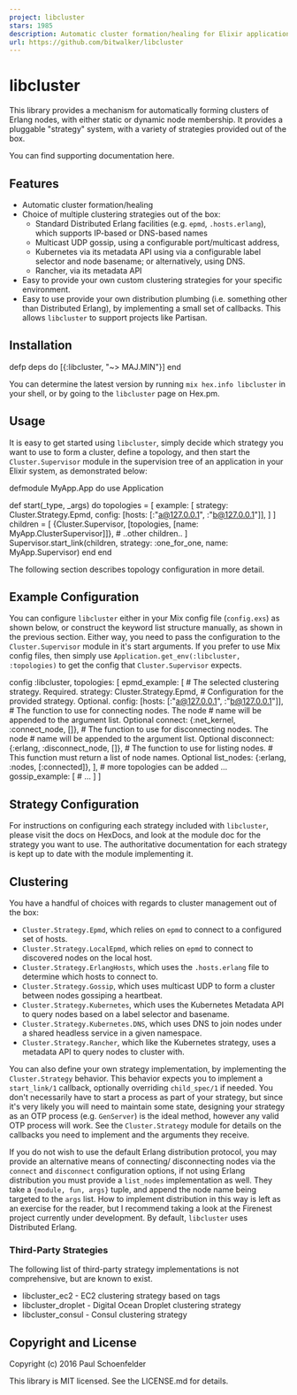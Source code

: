 ```yaml
---
project: libcluster
stars: 1985
description: Automatic cluster formation/healing for Elixir applications
url: https://github.com/bitwalker/libcluster
---
```


libcluster
==========

This library provides a mechanism for automatically forming clusters of Erlang nodes, with either static or dynamic node membership. It provides a pluggable "strategy" system, with a variety of strategies provided out of the box.

You can find supporting documentation here.

Features
--------

-   Automatic cluster formation/healing
-   Choice of multiple clustering strategies out of the box:
    -   Standard Distributed Erlang facilities (e.g. `epmd`, `.hosts.erlang`), which supports IP-based or DNS-based names
    -   Multicast UDP gossip, using a configurable port/multicast address,
    -   Kubernetes via its metadata API using via a configurable label selector and node basename; or alternatively, using DNS.
    -   Rancher, via its metadata API
-   Easy to provide your own custom clustering strategies for your specific environment.
-   Easy to use provide your own distribution plumbing (i.e. something other than Distributed Erlang), by implementing a small set of callbacks. This allows `libcluster` to support projects like Partisan.

Installation
------------

defp deps do
  \[{:libcluster, "~> MAJ.MIN"}\]
end

You can determine the latest version by running `mix hex.info libcluster` in your shell, or by going to the `libcluster` page on Hex.pm.

Usage
-----

It is easy to get started using `libcluster`, simply decide which strategy you want to use to form a cluster, define a topology, and then start the `Cluster.Supervisor` module in the supervision tree of an application in your Elixir system, as demonstrated below:

defmodule MyApp.App do
  use Application

  def start(\_type, \_args) do
    topologies \= \[
      example: \[
        strategy: Cluster.Strategy.Epmd,
        config: \[hosts: \[:"a@127.0.0.1", :"b@127.0.0.1"\]\],
      \]
    \]
    children \= \[
      {Cluster.Supervisor, \[topologies, \[name: MyApp.ClusterSupervisor\]\]},
      \# ..other children..
    \]
    Supervisor.start\_link(children, strategy: :one\_for\_one, name: MyApp.Supervisor)
  end
end

The following section describes topology configuration in more detail.

Example Configuration
---------------------

You can configure `libcluster` either in your Mix config file (`config.exs`) as shown below, or construct the keyword list structure manually, as shown in the previous section. Either way, you need to pass the configuration to the `Cluster.Supervisor` module in it's start arguments. If you prefer to use Mix config files, then simply use `Application.get_env(:libcluster, :topologies)` to get the config that `Cluster.Supervisor` expects.

config :libcluster,
  topologies: \[
    epmd\_example: \[
      \# The selected clustering strategy. Required.
      strategy: Cluster.Strategy.Epmd,
      \# Configuration for the provided strategy. Optional.
      config: \[hosts: \[:"a@127.0.0.1", :"b@127.0.0.1"\]\],
      \# The function to use for connecting nodes. The node
      \# name will be appended to the argument list. Optional
      connect: {:net\_kernel, :connect\_node, \[\]},
      \# The function to use for disconnecting nodes. The node
      \# name will be appended to the argument list. Optional
      disconnect: {:erlang, :disconnect\_node, \[\]},
      \# The function to use for listing nodes.
      \# This function must return a list of node names. Optional
      list\_nodes: {:erlang, :nodes, \[:connected\]},
    \],
    \# more topologies can be added ...
    gossip\_example: \[
      \# ...
    \]
  \]

Strategy Configuration
----------------------

For instructions on configuring each strategy included with `libcluster`, please visit the docs on HexDocs, and look at the module doc for the strategy you want to use. The authoritative documentation for each strategy is kept up to date with the module implementing it.

Clustering
----------

You have a handful of choices with regards to cluster management out of the box:

-   `Cluster.Strategy.Epmd`, which relies on `epmd` to connect to a configured set of hosts.
-   `Cluster.Strategy.LocalEpmd`, which relies on `epmd` to connect to discovered nodes on the local host.
-   `Cluster.Strategy.ErlangHosts`, which uses the `.hosts.erlang` file to determine which hosts to connect to.
-   `Cluster.Strategy.Gossip`, which uses multicast UDP to form a cluster between nodes gossiping a heartbeat.
-   `Cluster.Strategy.Kubernetes`, which uses the Kubernetes Metadata API to query nodes based on a label selector and basename.
-   `Cluster.Strategy.Kubernetes.DNS`, which uses DNS to join nodes under a shared headless service in a given namespace.
-   `Cluster.Strategy.Rancher`, which like the Kubernetes strategy, uses a metadata API to query nodes to cluster with.

You can also define your own strategy implementation, by implementing the `Cluster.Strategy` behavior. This behavior expects you to implement a `start_link/1` callback, optionally overriding `child_spec/1` if needed. You don't necessarily have to start a process as part of your strategy, but since it's very likely you will need to maintain some state, designing your strategy as an OTP process (e.g. `GenServer`) is the ideal method, however any valid OTP process will work. See the `Cluster.Strategy` module for details on the callbacks you need to implement and the arguments they receive.

If you do not wish to use the default Erlang distribution protocol, you may provide an alternative means of connecting/ disconnecting nodes via the `connect` and `disconnect` configuration options, if not using Erlang distribution you must provide a `list_nodes` implementation as well. They take a `{module, fun, args}` tuple, and append the node name being targeted to the `args` list. How to implement distribution in this way is left as an exercise for the reader, but I recommend taking a look at the Firenest project currently under development. By default, `libcluster` uses Distributed Erlang.

### Third-Party Strategies

The following list of third-party strategy implementations is not comprehensive, but are known to exist.

-   libcluster\_ec2 - EC2 clustering strategy based on tags
-   libcluster\_droplet - Digital Ocean Droplet clustering strategy
-   libcluster\_consul - Consul clustering strategy

Copyright and License
---------------------

Copyright (c) 2016 Paul Schoenfelder

This library is MIT licensed. See the LICENSE.md for details.

